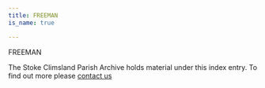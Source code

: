 ```yaml
---
title: FREEMAN
is_name: true

---
```


FREEMAN


The Stoke Climsland Parish Archive holds material under this index entry. To find out more please [contact us](/contact/)
